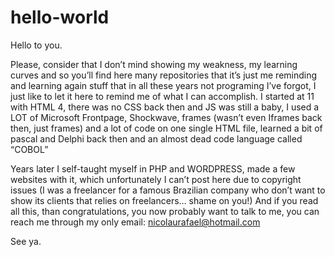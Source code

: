 # hello-world

Hello to you.

Please, consider that I don’t mind showing my weakness, my learning curves and so you’ll find here many repositories that it’s just me reminding and learning again stuff that in all these years not programing I’ve forgot, I just like to let it here to remind me of what I can accomplish.
I started at 11 with HTML 4, there was no CSS back then and JS was still a baby, I used a LOT of Microsoft Frontpage, Shockwave, frames (wasn’t even Iframes back then, just frames) and a lot of code on one single HTML file, learned a bit of pascal and Delphi back then and an almost dead code language called “COBOL”

Years later I self-taught myself in PHP and WORDPRESS, made a few websites with it, which unfortunately I can’t post here due to copyright issues (I was a freelancer for a famous Brazilian company who don’t want to show its clients that relies on freelancers… shame on you!)
And if you read all this, than congratulations, you now probably want to talk to me, you can reach me through my only email: nicolaurafael@hotmail.com

See ya.
